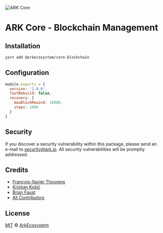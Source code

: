 ![ARK Core](https://i.imgur.com/1aP6F2o.png)

# ARK Core - Blockchain Management

## Installation

```bash
yarn add @arkecosystem/core-blockchain
```

## Configuration

```js
module.exports = {
  version: '2.0.0',
  fastRebuild: false,
  recovery: {
    maxBlockRewind: 10000,
    steps: 1000
  }
}
```

## Security

If you discover a security vulnerability within this package, please send an e-mail to security@ark.io. All security vulnerabilities will be promptly addressed.

## Credits

- [François-Xavier Thoorens](https://github.com/fix)
- [Kristjan Košič](https://github.com/kristjank)
- [Brian Faust](https://github.com/faustbrian)
- [All Contributors](../../../../contributors)

## License

[MIT](LICENSE) © [ArkEcosystem](https://ark.io)
